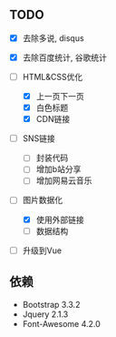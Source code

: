 ## TODO
- [x] 去除多说, disqus
- [x] 去除百度统计, 谷歌统计
- [ ] HTML&CSS优化
    - [x] 上一页下一页
    - [x] 白色标题
    - [x] CDN链接
- [ ] SNS链接
    - [ ] 封装代码
    - [ ] 增加b站分享
    - [ ] 增加网易云音乐
- [ ] 图片数据化
    - [x] 使用外部链接
    - [ ] 数据结构
- [ ] 升级到Vue


## 依赖
- Bootstrap 3.3.2
- Jquery 2.1.3
- Font-Awesome 4.2.0 